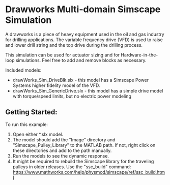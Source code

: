 # Drawworks Multi-domain Simscape Simulation

A drawworks is a piece of heavy equipment used in the oil and gas industry
for drilling applications. The variable frequency drive (VFD) is used to 
raise and lower drill string and the top drive during the drilling process.

This simulation can be used for actuator sizing and for Hardware-in-the-loop
simulations. Feel free to add and remove blocks as necessary.

Included models:
- drawWorks_Sim_DriveBlk.slx - this model has a Simscape Power Systems
    higher fidelity model of the VFD.
- drawWorks_Sim_GenericDrive.slx - this model has a simple drive model with
    torque/speed limits, but no electric power modeling

## Getting Started:

To run this example:
1) Open either *.slx model.
2) The model should add the "Image" directory and "Simscape_Pulley_Library"
    to the MATLAB path. If not, right click on these directories and add to
    the path manually.
3) Run the models to see the dynamic response.
4) It might be required to rebuild the Simscape library for the traveling
    pulleys in older releases. Use the "ssc_build" command:
    https://www.mathworks.com/help/physmod/simscape/ref/ssc_build.html